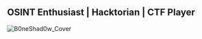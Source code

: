 ## OSINT Enthusiast | Hacktorian | CTF Player

![B0neShad0w_Cover](https://user-images.githubusercontent.com/117080369/215498618-827cd478-65e9-4ac2-a464-280560d52461.jpg)

<!--
**B0neShAd0w/B0neShAd0w** is a ✨ _special_ ✨ repository because its `README.md` (this file) appears on your GitHub profile.

Here are some ideas to get you started:

- 🔭 I’m currently working on ...
- 🌱 I’m currently learning ...
- 👯 I’m looking to collaborate on ...
- 🤔 I’m looking for help with ...
- 💬 Ask me about ...
- 📫 How to reach me: ...
- 😄 Pronouns: ...
- ⚡ Fun fact: ...
-->
